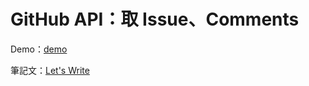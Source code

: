 # GitHub API：取 Issue、Comments

Demo：[demo](https://letswritetw.github.io/letswrite-github-api-issues-get/)

筆記文：[Let's Write](https://www.letswrite.tw/github-api-issues-get/)
